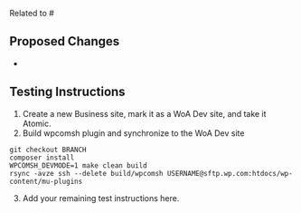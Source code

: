 <!--
Link a related issue to this PR. If the PR does not immediately resolve the issue,
for example, it requires a separate deployment to production, avoid
using the "fixes" keyword and instead attach the [Status] Fix Inbound label to
the linked issue.
-->

Related to #

## Proposed Changes

*

## Testing Instructions

<!--
Add as many details as possible to help others reproduce the issue and test the fix.
"Before / After" screenshots can also be very helpful when the change is visual.
-->

1. Create a new Business site, mark it as a WoA Dev site, and take it Atomic.
2. Build wpcomsh plugin and synchronize to the WoA Dev site

```
git checkout BRANCH
composer install
WPCOMSH_DEVMODE=1 make clean build
rsync -avze ssh --delete build/wpcomsh USERNAME@sftp.wp.com:htdocs/wp-content/mu-plugins
```

3. Add your remaining test instructions here.
